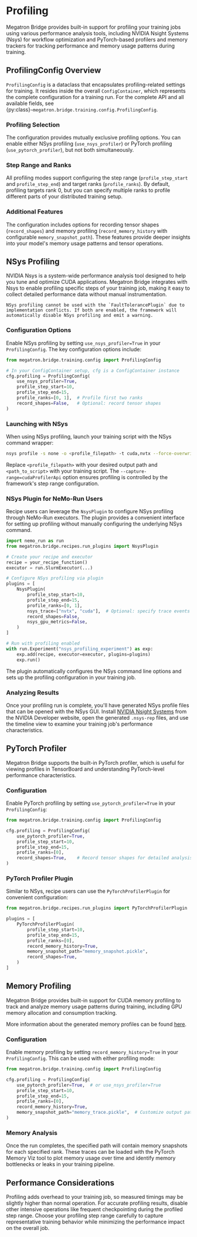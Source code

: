 # Profiling

Megatron Bridge provides built-in support for profiling your training jobs using various performance analysis tools, including NVIDIA Nsight Systems (Nsys) for workflow optimization and PyTorch-based profilers and memory trackers for tracking performance and memory usage patterns during training.

## ProfilingConfig Overview

`ProfilingConfig` is a dataclass that encapsulates profiling-related settings for training. It resides inside the overall `ConfigContainer`, which represents the complete configuration for a training run. For the complete API and all available fields, see {py:class}`~megatron.bridge.training.config.ProfilingConfig`.

### Profiling Selection

The configuration provides mutually exclusive profiling options. You can enable either NSys profiling (`use_nsys_profiler`) or PyTorch profiling (`use_pytorch_profiler`), but not both simultaneously.

### Step Range and Ranks

All profiling modes support configuring the step range (`profile_step_start` and `profile_step_end`) and target ranks (`profile_ranks`). By default, profiling targets rank 0, but you can specify multiple ranks to profile different parts of your distributed training setup.

### Additional Features

The configuration includes options for recording tensor shapes (`record_shapes`) and memory profiling (`record_memory_history` with configurable `memory_snapshot_path`). These features provide deeper insights into your model's memory usage patterns and tensor operations.

## NSys Profiling

NVIDIA Nsys is a system-wide performance analysis tool designed to help you tune and optimize CUDA applications. Megatron Bridge integrates with Nsys to enable profiling specific steps of your training job, making it easy to collect detailed performance data without manual instrumentation.

```{note}
NSys profiling cannot be used with the `FaultTolerancePlugin` due to implementation conflicts. If both are enabled, the framework will automatically disable NSys profiling and emit a warning.
```

### Configuration Options

Enable NSys profiling by setting `use_nsys_profiler=True` in your `ProfilingConfig`. The key configuration options include:

```python
from megatron.bridge.training.config import ProfilingConfig

# In your ConfigContainer setup, cfg is a ConfigContainer instance
cfg.profiling = ProfilingConfig(
    use_nsys_profiler=True,
    profile_step_start=10,
    profile_step_end=15,
    profile_ranks=[0, 1],  # Profile first two ranks
    record_shapes=False,   # Optional: record tensor shapes
)
```

### Launching with NSys

When using NSys profiling, launch your training script with the NSys command wrapper:

```bash
nsys profile -s none -o <profile_filepath> -t cuda,nvtx --force-overwrite true --capture-range=cudaProfilerApi --capture-range-end=stop python <path_to_script>
```

Replace `<profile_filepath>` with your desired output path and `<path_to_script>` with your training script. The `--capture-range=cudaProfilerApi` option ensures profiling is controlled by the framework's step range configuration.

### NSys Plugin for NeMo-Run Users

Recipe users can leverage the `NsysPlugin` to configure NSys profiling through NeMo-Run executors. The plugin provides a convenient interface for setting up profiling without manually configuring the underlying NSys command.

```python
import nemo_run as run
from megatron.bridge.recipes.run_plugins import NsysPlugin

# Create your recipe and executor
recipe = your_recipe_function()
executor = run.SlurmExecutor(...)

# Configure NSys profiling via plugin
plugins = [
    NsysPlugin(
        profile_step_start=10,
        profile_step_end=15,
        profile_ranks=[0, 1],
        nsys_trace=["nvtx", "cuda"],  # Optional: specify trace events
        record_shapes=False,
        nsys_gpu_metrics=False,
    )
]

# Run with profiling enabled
with run.Experiment("nsys_profiling_experiment") as exp:
    exp.add(recipe, executor=executor, plugins=plugins)
    exp.run()
```

The plugin automatically configures the NSys command line options and sets up the profiling configuration in your training job.

### Analyzing Results

Once your profiling run is complete, you'll have generated NSys profile files that can be opened with the NSys GUI. Install [NVIDIA Nsight Systems](https://developer.nvidia.com/nsight-systems) from the NVIDIA Developer website, open the generated `.nsys-rep` files, and use the timeline view to examine your training job's performance characteristics.

## PyTorch Profiler

Megatron Bridge supports the built-in PyTorch profiler, which is useful for viewing profiles in TensorBoard and understanding PyTorch-level performance characteristics.

### Configuration

Enable PyTorch profiling by setting `use_pytorch_profiler=True` in your `ProfilingConfig`:

```python
from megatron.bridge.training.config import ProfilingConfig

cfg.profiling = ProfilingConfig(
    use_pytorch_profiler=True,
    profile_step_start=10,
    profile_step_end=15,
    profile_ranks=[0],
    record_shapes=True,    # Record tensor shapes for detailed analysis
)
```

### PyTorch Profiler Plugin

Similar to NSys, recipe users can use the `PyTorchProfilerPlugin` for convenient configuration:

```python
from megatron.bridge.recipes.run_plugins import PyTorchProfilerPlugin

plugins = [
    PyTorchProfilerPlugin(
        profile_step_start=10,
        profile_step_end=15,
        profile_ranks=[0],
        record_memory_history=True,
        memory_snapshot_path="memory_snapshot.pickle",
        record_shapes=True,
    )
]
```

## Memory Profiling

Megatron Bridge provides built-in support for CUDA memory profiling to track and analyze memory usage patterns during training, including GPU memory allocation and consumption tracking.

More information about the generated memory profiles can be found [here](https://pytorch.org/blog/understanding-gpu-memory-1/).

### Configuration

Enable memory profiling by setting `record_memory_history=True` in your `ProfilingConfig`. This can be used with either profiling mode:

```python
from megatron.bridge.training.config import ProfilingConfig

cfg.profiling = ProfilingConfig(
    use_pytorch_profiler=True,  # or use_nsys_profiler=True
    profile_step_start=10,
    profile_step_end=15,
    profile_ranks=[0],
    record_memory_history=True,
    memory_snapshot_path="memory_trace.pickle",  # Customize output path
)
```

### Memory Analysis

Once the run completes, the specified path will contain memory snapshots for each specified rank. These traces can be loaded with the PyTorch Memory Viz tool to plot memory usage over time and identify memory bottlenecks or leaks in your training pipeline.

## Performance Considerations

Profiling adds overhead to your training job, so measured timings may be slightly higher than normal operation. For accurate profiling results, disable other intensive operations like frequent checkpointing during the profiled step range. Choose your profiling step range carefully to capture representative training behavior while minimizing the performance impact on the overall job.
